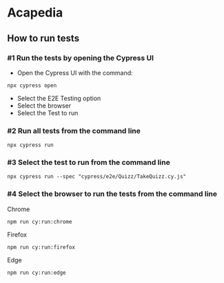 # Acapedia

## How to run tests

### #1 Run the tests by opening the Cypress UI
-  Open the Cypress UI with the command:
```
npx cypress open
```
-  Select the E2E Testing option
-  Select the browser
-  Select the Test to run

### #2 Run all tests from the command line
```
npx cypress run
```
### #3 Select the test to run from the command line
```
npx cypress run --spec "cypress/e2e/Quizz/TakeQuizz.cy.js" 
```
### #4 Select the browser to run the tests from the command line
Chrome
```
npm run cy:run:chrome 
```
Firefox
```
npm run cy:run:firefox 
```
Edge
```
npm run cy:run:edge 
```
